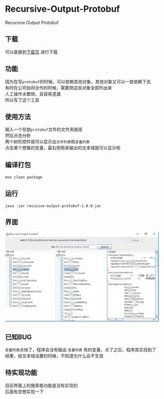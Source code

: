 # Recursive-Output-Protobuf
Recursive Output Protobuf

## 下载
可以直接到[下载页](https://github.com/hwhaocool/Recursive-Output-Protobuf/releases) 进行下载

## 功能
因为在写`protobuf`的时候，可以依赖其他对象，其他对象又可以一直依赖下去  
有时在公司协同合作的时候，需要把这些对象全部列出来  
人工操作太繁琐，且容易遗漏  
所以写了这个工具  

## 使用方法
输入一个存放`protobuf`文件的文件夹路径  
然后点击分析  
两个树形控件就可以显示出`文件列表`和`变量列表`  
点击某个想看的变量，最右侧用来输出的文本域就可以显示啦  

## 编译打包
`mvn clean package`

## 运行
`java -jar recusive-output-protobuf-1.0.0.jar`

## 界面

![截图]( https://github.com/hwhaocool/Recursive-Output-Protobuf/raw/master/picture/example.png )

## 已知BUG

`变量列表`点快了，程序会没有输出
`变量列表` 有的变量，点了之后，程序其实找到了结果，给文本域设置的时候，不知道为什么会不生效

## 待实现功能
目前界面上的搜索框功能是没有实现的  
后面有空想实现一下

